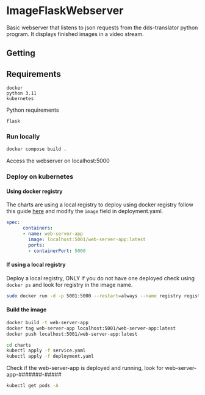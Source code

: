# ImageFlaskWebserver

Basic webserver that listens to json requests from the dds-translator python program. It displays finished images in a video stream.


## Getting 

## Requirements

```
docker
python 3.11
kubernetes
```

Python requirements
```
flask
```

### Run locally 

```bash
docker compose build . 
```

Access the webserver on localhost:5000

### Deploy on kubernetes

#### Using docker registry

The charts are using a local registry to deploy using docker registry follow this guide [here](https://docs.docker.com/docker-hub/quickstart/) and 
modify the ``image`` field in deployment.yaml.

```yaml
spec:
      containers:
      - name: web-server-app
        image: localhost:5001/web-server-app:latest
        ports:
        - containerPort: 5000
```

#### If using a local registry

Deploy a local registry, ONLY if you do not have one deployed check using ``docker ps`` and look for registry
in the image name.

```bash
sudo docker run -d -p 5001:5000 --restart=always --name registry registry:latest
```

#### Build the image 

```bash
docker build -t web-server-app
docker tag web-server-app localhost:5001/web-server-app:latest
docker push localhost:5001/web-server-app:latest
```

```bash
cd charts
kubectl apply -f service.yaml
kubectl apply -f deployment.yaml
```

Check if the web-server-app is deployed and running, look for web-server-app-#######-#####

```bash
kubectl get pods -A
```




